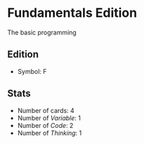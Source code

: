 Fundamentals Edition
=========

The basic programming


Edition
---------

* Symbol: F

Stats
---------

* Number of cards: 4
* Number of _Variable_: 1
* Number of _Code_: 2
* Number of _Thinking_: 1